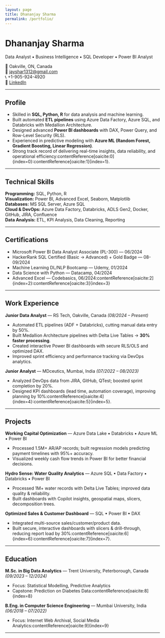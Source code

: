 ```yaml
---
layout: page
title: Dhananjay Sharma
permalink: /portfolio/
---
```


# Dhananjay Sharma
Data Analyst ▪ Business Intelligence ▪ SQL Developer ▪ Power BI Analyst  

📍 Oakville, ON, Canada  
📧 [jayshar1312@gmail.com](mailto:jayshar1312@gmail.com)  
📞 +1-905-924-4920  
🔗 [LinkedIn](http://www.linkedin.com/in/dhananjay-manoj-sharma-557827177)  

---

## Profile
- Skilled in **SQL, Python, R** for data analysis and machine learning.  
- Built automated **ETL pipelines** using Azure Data Factory, Azure SQL, and Databricks with Medallion Architecture.  
- Designed advanced **Power BI dashboards** with DAX, Power Query, and Row-Level Security (RLS).  
- Experienced in predictive modeling with **Azure ML (Random Forest, Gradient Boosting, Linear Regression)**.  
- Strong track record of delivering real-time insights, data reliability, and operational efficiency:contentReference[oaicite:0]{index=0}:contentReference[oaicite:1]{index=1}.  

---

## Technical Skills
**Programming:** SQL, Python, R  
**Visualization:** Power BI, Advanced Excel, Seaborn, Matplotlib  
**Databases:** MS SQL Server, Azure SQL  
**Cloud & DevOps:** Azure Data Factory, Databricks, ADLS Gen2, Docker, GitHub, JIRA, Confluence  
**Data Analysis:** ETL, KPI Analysis, Data Cleaning, Reporting  

---

## Certifications
- Microsoft Power BI Data Analyst Associate (PL-300) — 06/2024  
- HackerRank SQL Certified (Basic → Advanced) + Gold Badge — 08-09/2024  
- Machine Learning DL/NLP Bootcamp — Udemy, 01/2024  
- Data Science with Python — Datacamp, 04/2024  
- Advanced Excel — Codebasics, 06/2024:contentReference[oaicite:2]{index=2}:contentReference[oaicite:3]{index=3}  

---

## Work Experience
**Junior Data Analyst** — RS Tech, Oakville, Canada *(08/2024 – Present)*  
- Automated ETL pipelines (ADF + Databricks), cutting manual data entry by 50%.  
- Built Medallion Architecture pipelines with Delta Live Tables → **30% faster processing**.  
- Created interactive Power BI dashboards with secure RLS/OLS and optimized DAX.  
- Improved sprint efficiency and performance tracking via DevOps analytics.  

**Junior Analyst** — MDceutics, Mumbai, India *(07/2022 – 08/2023)*  
- Analyzed DevOps data from JIRA, GitHub, QTest; boosted sprint completion by 20%.  
- Designed KPI dashboards (lead time, automation coverage), improving planning by 10%:contentReference[oaicite:4]{index=4}:contentReference[oaicite:5]{index=5}.  

---

## Projects
**Working Capital Optimization** — Azure Data Lake ▪ Databricks ▪ Azure ML ▪ Power BI  
- Processed 1.5M+ AR/AP records; built regression models predicting payment timelines with 95%+ accuracy.  
- Visualized weekly cash flow trends in Power BI for better financial decisions.  

**Hydro Sense: Water Quality Analytics** — Azure SQL ▪ Data Factory ▪ Databricks ▪ Power BI  
- Processed 1M+ water records with Delta Live Tables; improved data quality & reliability.  
- Built dashboards with Copilot insights, geospatial maps, slicers, decomposition trees.  

**Optimized Sales & Customer Dashboard** — SQL ▪ Power BI ▪ DAX  
- Integrated multi-source sales/customer/product data.  
- Built secure, interactive dashboards with slicers & drill-through, reducing report load by 30%:contentReference[oaicite:6]{index=6}:contentReference[oaicite:7]{index=7}.  

---

## Education
**M.Sc. in Big Data Analytics** — Trent University, Peterborough, Canada *(09/2023 – 12/2024)*  
- Focus: Statistical Modelling, Predictive Analytics  
- Capstone: Prediction on Diabetes Data:contentReference[oaicite:8]{index=8}  

**B.Eng. in Computer Science Engineering** — Mumbai University, India *(06/2018 – 07/2022)*  
- Focus: Internet Web Archival, Social Media Analytics:contentReference[oaicite:9]{index=9}  

---
